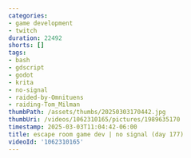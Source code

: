 ```yaml
---
categories:
- game development
- twitch
duration: 22492
shorts: []
tags:
- bash
- gdscript
- godot
- krita
- no-signal
- raided-by-Omnituens
- raiding-Tom_Milman
thumbPath: /assets/thumbs/20250303170442.jpg
thumbUri: /videos/1062310165/pictures/1989635170
timestamp: 2025-03-03T11:04:42-06:00
title: escape room game dev | no signal (day 177)
videoId: '1062310165'
---
```

